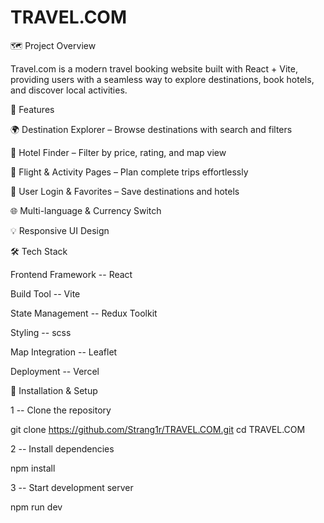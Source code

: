 ﻿# TRAVEL.COM
🗺️ Project Overview

Travel.com is a modern travel booking website built with React + Vite, providing users with a seamless way to explore destinations, book hotels, and discover local activities.

🚀 Features

🌍 Destination Explorer – Browse destinations with search and filters

🏨 Hotel Finder – Filter by price, rating, and map view

🛫 Flight & Activity Pages – Plan complete trips effortlessly

💾 User Login & Favorites – Save destinations and hotels

🌐 Multi-language & Currency Switch

💡 Responsive UI Design


🛠️ Tech Stack

Frontend Framework -- React

Build Tool -- Vite

State Management -- Redux Toolkit

Styling -- scss

Map Integration -- Leaflet

Deployment -- Vercel


🧩 Installation & Setup

1 -- Clone the repository

git clone https://github.com/Strang1r/TRAVEL.COM.git
cd TRAVEL.COM

2 -- Install dependencies

npm install

3 -- Start development server

npm run dev

